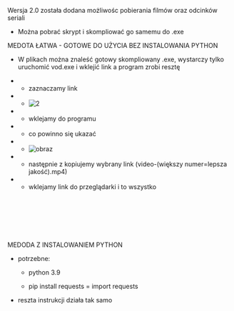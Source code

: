 Wersja 2.0 została dodana możliwośc pobierania filmów oraz odcinków seriali

- Można pobrać skrypt i skompliować go samemu do .exe

MEDOTA ŁATWA - GOTOWE DO UŻYCIA BEZ INSTALOWANIA PYTHON

- W plikach można znaleść gotowy skompliowany .exe, wystarczy tylko uruchomić vod.exe i wklejić link a program zrobi resztę

- - zaznaczamy link
- - ![2](https://user-images.githubusercontent.com/98317764/220185160-cee34107-831e-4f01-9b0f-32b6acdd2cc4.png)
- - wklejamy do programu
- - co powinno się ukazać
- - ![obraz](https://user-images.githubusercontent.com/98317764/225728908-9411e1fb-a730-4a78-9734-b3a1a217296a.png)
- - następnie z kopiujemy wybrany link (video-(większy numer=lepsza jakość).mp4)
- - wklejamy link do przeglądarki i to wszystko

<br>
<br>
<br>
<br>
<br>

MEDODA Z INSTALOWANIEM PYTHON

* potrzebne:
 
  - python 3.9
 
  - pip install requests = import requests
* reszta instrukcji działa tak samo
